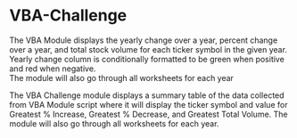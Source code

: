 # VBA-Challenge
The VBA Module displays the yearly change over a year, percent change over a year, and total stock volume for each ticker symbol in the given year. 
Yearly change column is conditionally formatted to be green when positive and red when negative.   
The module will also go through all worksheets for each year 

The VBA Challenge module displays a summary table of the data collected from VBA Module script where it will display the ticker symbol and value for Greatest % Increase, Greatest % Decrease, and Greatest Total Volume.
The module will also go through all worksheets for each year.
